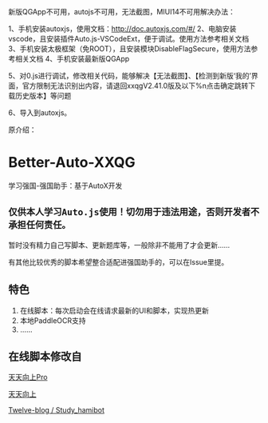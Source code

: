 新版QGApp不可用，autojs不可用，无法截图，MIUI14不可用解决办法：


1、手机安装autoxjs，使用文档：http://doc.autoxjs.com/#/
2、电脑安装vscode，且安装插件Auto.js-VSCodeExt，便于调试。使用方法参考相关文档
3、手机安装太极框架（免ROOT），且安装模块DisableFlagSecure，使用方法参考相关文档
4、手机安装最新版QGApp

5、对0.js进行调试，修改相关代码，能够解决【无法截图】、【检测到新版‘我的’界面，官方限制无法识别出内容，请退回xxqgV2.41.0版及以下%n点击确定跳转下载历史版本】等问题

6、导入到autoxjs。



原介绍：

# Better-Auto-XXQG
学习强国-强国助手：基于AutoX开发

## `仅供本人学习Auto.js使用！切勿用于违法用途，否则开发者不承担任何责任。`

暂时没有精力自己写脚本、更新题库等，一般除非不能用了才会更新……

有其他比较优秀的脚本希望整合适配进强国助手的，可以在Issue里提。

## 特色
1. 在线脚本：每次启动会在线请求最新的UI和脚本，实现热更新
2. 本地PaddleOCR支持
3. ……

## 在线脚本修改自
[天天向上Pro](https://hamibot.com/marketplace/Qoi5x?invite=FSmgjKaLJKu9W0POm7PQfmvK)

[天天向上](https://hamibot.com/marketplace/GEJBD)

[Twelve-blog / Study_hamibot](https://github.com/Twelve-blog/Study_hamibot)
